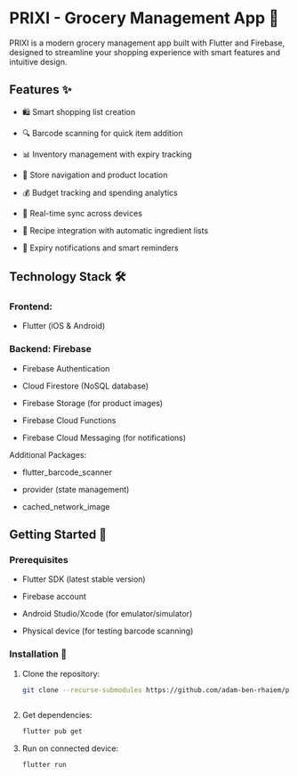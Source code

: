 # PRIXI - Grocery Management App 🛒

PRIXI is a modern grocery management app built with Flutter and Firebase, designed to streamline your shopping experience with smart features and intuitive design.

## Features ✨
- 🛍️ Smart shopping list creation

- 🔍 Barcode scanning for quick item addition

- 📊 Inventory management with expiry tracking

- 🏪 Store navigation and product location

- 💰 Budget tracking and spending analytics

- 🔄 Real-time sync across devices

- 🧩 Recipe integration with automatic ingredient lists

- 🔔 Expiry notifications and smart reminders

## Technology Stack 🛠️
### Frontend: 
- Flutter (iOS & Android)

### Backend: Firebase

- Firebase Authentication

- Cloud Firestore (NoSQL database)

- Firebase Storage (for product images)

- Firebase Cloud Functions

- Firebase Cloud Messaging (for notifications)

Additional Packages:

- flutter_barcode_scanner

- provider (state management)

- cached_network_image


## Getting Started 🚀
### Prerequisites
- Flutter SDK (latest stable version)

- Firebase account

* Android Studio/Xcode (for emulator/simulator)

- Physical device (for testing barcode scanning)

### Installation 📲

1. Clone the repository:
   ```bash
   git clone --recurse-submodules https://github.com/adam-ben-rhaiem/prixi.git
 

2. Get dependencies:
   ```bash
   flutter pub get

3. Run on connected device:
      ```bash
   flutter run

